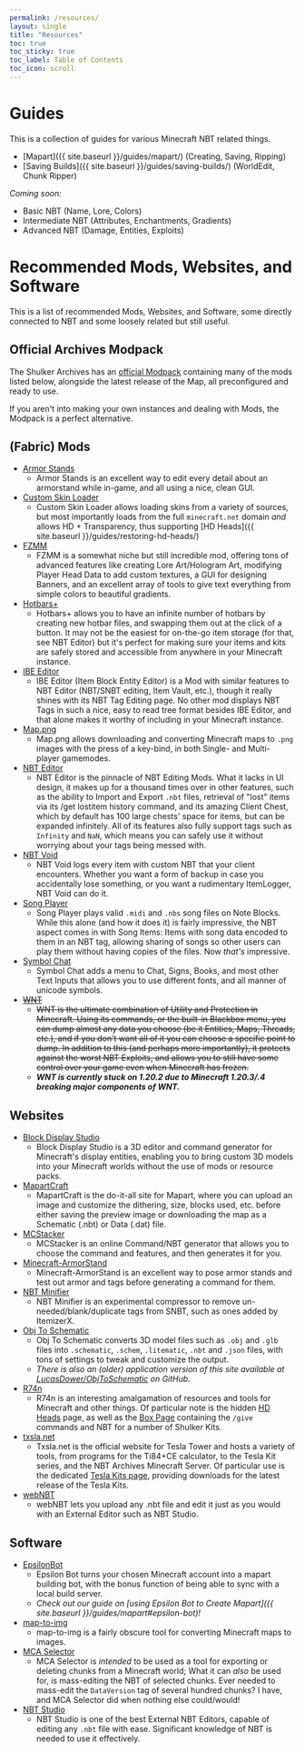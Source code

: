 ```yaml
---
permalink: /resources/
layout: single
title: "Resources"
toc: true
toc_sticky: true
toc_label: Table of Contents
toc_icon: scroll
---
```


# Guides
This is a collection of guides for various Minecraft NBT related things.
- [Mapart]({{ site.baseurl }}/guides/mapart/) (Creating, Saving, Ripping)
- [Saving Builds]({{ site.baseurl }}/guides/saving-builds/) (WorldEdit, Chunk Ripper)

*Coming soon:*
- Basic NBT (Name, Lore, Colors)
- Intermediate NBT (Attributes, Enchantments, Gradients)
- Advanced NBT (Damage, Entities, Exploits)

# Recommended Mods, Websites, and Software
This is a list of recommended Mods, Websites, and Software, some directly connected to NBT and some loosely related but still useful.

## Official Archives Modpack
The Shulker Archives has an [official Modpack](https://modrinth.com/modpack/the-shulker-archives) containing many of the mods listed below, alongside the latest release of the Map, all preconfigured and ready to use. 

If you aren't into making your own instances and dealing with Mods, the Modpack is a perfect alternative.

## (Fabric) Mods
- [Armor Stands](https://modrinth.com/mod/armor-stands/)
  - Armor Stands is an excellent way to edit every detail about an armorstand while in-game, and all using a nice, clean GUI.
- [Custom Skin Loader](https://modrinth.com/mod/customskinloader)
  - Custom Skin Loader allows loading skins from a variety of sources, but most importantly loads from the full `minecraft.net` domain *and* allows HD + Transparency, thus supporting [HD Heads]({{ site.baseurl }}/guides/restoring-hd-heads/)
- [FZMM](https://modrinth.com/mod/FZMM)
  - FZMM is a somewhat niche but still incredible mod, offering tons of advanced features like creating Lore Art/Hologram Art, modifying Player Head Data to add custom textures, a GUI for designing Banners, and an excellent array of tools to give text everything from simple colors to beautiful gradients.
- [Hotbars+](https://modrinth.com/mod/Hotbars+)
  - Hotbars+ allows you to have an infinite number of hotbars by creating new hotbar files, and swapping them out at the click of a button. It may not be the easiest for on-the-go item storage (for that, see NBT Editor) but it's perfect for making sure your items and kits are safely stored and accessible from anywhere in your Minecraft instance.
- [IBE Editor](https://modrinth.com/mod/ibe-editor)
  - IBE Editor (Item Block Entity Editor) is a Mod with similar features to NBT Editor (NBT/SNBT editing, Item Vault, etc.), though it really shines with its NBT Tag Editing page. No other mod displays NBT Tags in such a nice, easy to read tree format besides IBE Editor, and that alone makes it worthy of including in your Minecraft instance.
- [Map.png](https://modrinth.com/mod/map.png)
  - Map.png allows downloading and converting Minecraft maps to `.png` images with the press of a key-bind, in both Single- and Multi- player gamemodes.
- [NBT Editor](https://modrinth.com/mod/nbt-editor)
  - NBT Editor is the pinnacle of NBT Editing Mods. What it lacks in UI design, it makes up for a thousand times over in other features, such as the ability to Import and Export `.nbt` files, retrieval of "lost" items via its /get lostitem history command, and its amazing Client Chest, which by default has 100 large chests' space for items, but can be expanded infinitely. All of its features also fully support tags such as `Infinity` and `NaN`, which means you can safely use it without worrying about your tags being messed with.
- [NBT Void](https://modrinth.com/mod/nbt-void)
  - NBT Void logs every item with custom NBT that your client encounters. Whether you want a form of backup in case you accidentally lose something, or you want a rudimentary ItemLogger, NBT Void can do it.
- [Song Player](https://modrinth.com/mod/songplayer)
  - Song Player plays valid `.midi` and `.nbs` song files on Note Blocks. While this alone (and how it does it) is fairly impressive, the NBT aspect comes in with Song Items: Items with song data encoded to them in an NBT tag, allowing sharing of songs so other users can play them without having copies of the files. Now *that's* impressive.
- [Symbol Chat](https://modrinth.com/mod/symbol-chat)
  - Symbol Chat adds a menu to Chat, Signs, Books, and most other Text Inputs that allows you to use different fonts, and all manner of unicode symbols.
- ~~[WNT](https://modrinth.com/mod/wnt)~~
  - ~~WNT is the ultimate combination of Utility and Protection in Minecraft. Using its commands, or the built-in Blackbox menu, you can dump almost any data you choose (be it Entities, Maps, Threads, etc.), and if you don't want all of it you can choose a specific point to dump. In addition to this (and perhaps more importantly), it protects against the worst NBT Exploits, and allows you to still have some control over your game even when Minecraft has frozen.~~
  - ***WNT is currently stuck on 1.20.2 due to Minecraft 1.20.3/.4 breaking major components of WNT.***

## Websites
- [Block Display Studio](https://eszesbalint.github.io/bdstudio/editor)
  - Block Display Studio is a 3D editor and command generator for Minecraft's display entities, enabling you to bring custom 3D models into your Minecraft worlds without the use of mods or resource packs.
- [MapartCraft](https://rebane2001.com/mapartcraft/)
  - MapartCraft is the do-it-all site for Mapart, where you can upload an image and customize the dithering, size, blocks used, etc. before either saving the preview image or downloading the map as a Schematic (.nbt) or Data (.dat) file.
- [MCStacker](https://mcstacker.net/)
  - MCStacker is an online Command/NBT generator that allows you to choose the command and features, and then generates it for you.
- [Minecraft-ArmorStand](https://haselkern.com/Minecraft-ArmorStand/)
  - Minecraft-ArmorStand is an excellent way to pose armor stands and test out armor and tags before generating a command for them.
- [NBT Minifier](https://autocompressor.net/tools/nbt-minifier)
  - NBT Minifier is an experimental compressor to remove un-needed/blank/duplicate tags from SNBT, such as ones added by ItemizerX.
- [Obj To Schematic](https://objtoschematic.com/)
  - Obj To Schematic converts 3D model files such as `.obj` and `.glb` files into `.schematic`, `.schem`, `.litematic`, `.nbt` and `.json` files, with tons of settings to tweak and customize the output.
  - *There is also an (older) application version of this site available at [LucasDower/ObjToSchematic](https://github.com/LucasDower/ObjToSchematic) on GitHub.*
- [R74n](https://r74n.com/)
  - R74n is an interesting amalgamation of resources and tools for Minecraft and other things. Of particular note is the hidden [HD Heads](https://r74n.com/mc/heads) page, as well as the [Box Page](https://r74n.com/box) containing the `/give` commands and NBT for a number of Shulker Kits.
- [txsla.net](http://www.txsla.net/)
  - Txsla.net is the official website for Tesla Tower and hosts a variety of tools, from programs for the Ti84+CE calculator, to the Tesla Kit series, and the NBT Archives Minecraft Server. Of particular use is the dedicated [Tesla Kits page](http://www.txsla.net/kit/kit.htm), providing downloads for the latest release of the Tesla Kits.
- [webNBT](https://irath96.github.io/webNBT/)
  - webNBT lets you upload any .nbt file and edit it just as you would with an External Editor such as NBT Studio.

## Software
- [EpsilonBot](https://github.com/hhhzzzsss/EpsilonBot/)
  - Epsilon Bot turns your chosen Minecraft account into a mapart building bot, with the bonus function of being able to sync with a local build server.
  - *Check out our guide on [using Epsilon Bot to Create Mapart]({{ site.baseurl }}/guides/mapart#epsilon-bot)!*
- [map-to-img](https://github.com/mircokroon/minecraft-maps-to-images/)
  - map-to-img is a fairly obscure tool for converting Minecraft maps to images.
- [MCA Selector](https://github.com/Querz/mcaselector)
  - MCA Selector is *intended* to be used as a tool for exporting or deleting chunks from a Minecraft world; What it can *also* be used for, is mass-editing the NBT of selected chunks. Ever needed to mass-edit the `DataVersion` tag of several hundred chunks? I have, and MCA Selector did when nothing else could/would!
- [NBT Studio](https://github.com/tryashtar/nbt-studio/)
  - NBT Studio is one of the best External NBT Editors, capable of editing any `.nbt` file with ease. Significant knowledge of NBT is needed to use it effectively.


